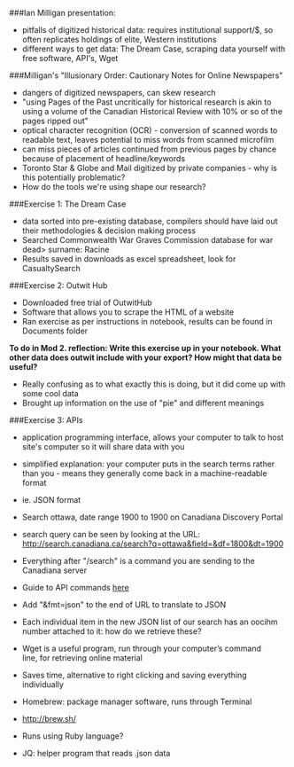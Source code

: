 ###Ian Milligan presentation:

* pitfalls of digitized historical data: requires institutional support/$, so often replicates holdings of elite, Western institutions
* different ways to get data: The Dream Case, scraping data yourself with free software, API's, Wget

###Milligan's "Illusionary Order: Cautionary Notes for Online Newspapers"

* dangers of digitized newspapers, can skew research
* "using Pages of the Past uncritically for historical research is akin to using a volume of the Canadian Historical Review with 10% or so of the pages ripped out"
* optical character recognition (OCR) - conversion of scanned words to readable text, leaves potential to miss words from scanned microfilm
* can miss pieces of articles continued from previous pages by chance because of placement of headline/keywords
* Toronto Star & Globe and Mail digitized by private companies - why is this potentially problematic?
* How do the tools we're using shape our research?

###Exercise 1: The Dream Case

* data sorted into pre-existing database, compilers should have laid out their methodologies & decision making process
* Searched Commonwealth War Graves Commission database for war dead> surname: Racine
* Results saved in downloads as excel spreadsheet, look for CasualtySearch

###Exercise 2: Outwit Hub

* Downloaded free trial of OutwitHub
* Software that allows you to scrape the HTML of a website
* Ran exercise as per instructions in notebook, results can be found in Documents folder

**To do in Mod 2. reflection: Write this exercise up in your notebook. What other data does outwit include with your export? How might that data be useful?**
* Really confusing as to what exactly this is doing, but it did come up with some cool data
* Brought up information on the use of "pie" and different meanings


###Exercise 3: APIs

* application programming interface, allows your computer to talk to host site's computer so it will share data with you
* simplified explanation: your computer puts in the search terms rather than you - means they generally come back in a machine-readable format 
* ie. JSON format
* Search ottawa, date range 1900 to 1900 on Canadiana Discovery Portal
* search query can be seen by looking at the URL: http://search.canadiana.ca/search?q=ottawa&field=&df=1800&dt=1900
* Everything after "/search" is a command you are sending to the Canadiana server
* Guide to API commands [here](http://search.canadiana.ca/support/api)
* Add "&fmt=json" to the end of URL to translate to JSON
* Each individual item in the new JSON list of our search has an oocihm number attached to it: how do we retrieve these?

* Wget is a useful program, run through your computer’s command line, for retrieving online material
* Saves time, alternative to right clicking and saving everything individually
* Homebrew: package manager software, runs through Terminal
* http://brew.sh/
* Runs using Ruby language?
* JQ: helper program that reads .json data